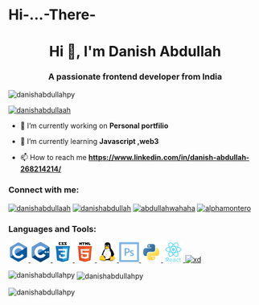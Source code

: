 # Hi-...-There-



<h1 align="center">Hi 👋, I'm Danish Abdullah</h1>
<h3 align="center">A passionate frontend developer from India</h3>


<p align="left"> <img src="https://komarev.com/ghpvc/?username=danishabdullahpy&label=Profile%20views&color=0e75b6&style=flat" alt="danishabdullahpy" /> </p>

<p align="left"> <a href="https://twitter.com/danishabdullaah" target="blank"><img src="https://img.shields.io/twitter/follow/danishabdullaah?logo=twitter&style=for-the-badge" alt="danishabdullaah" /></a> </p>

- 🔭 I’m currently working on **Personal portfilio**

- 🌱 I’m currently learning **Javascript ,web3**

- 📫 How to reach me **https://www.linkedin.com/in/danish-abdullah-268214214/**

<h3 align="left">Connect with me:</h3>
<p align="left">
<a href="https://twitter.com/danishabdullaah" target="blank"><img align="center" src="https://raw.githubusercontent.com/rahuldkjain/github-profile-readme-generator/master/src/images/icons/Social/twitter.svg" alt="danishabdullaah" height="30" width="40" /></a>
<a href="https://linkedin.com/in/danishabdullah" target="blank"><img align="center" src="https://raw.githubusercontent.com/rahuldkjain/github-profile-readme-generator/master/src/images/icons/Social/linked-in-alt.svg" alt="danishabdullah" height="30" width="40" /></a>
<a href="https://instagram.com/abdullahwahaha" target="blank"><img align="center" src="https://raw.githubusercontent.com/rahuldkjain/github-profile-readme-generator/master/src/images/icons/Social/instagram.svg" alt="abdullahwahaha" height="30" width="40" /></a>
<a href="https://www.youtube.com/c/alphamontero" target="blank"><img align="center" src="https://raw.githubusercontent.com/rahuldkjain/github-profile-readme-generator/master/src/images/icons/Social/youtube.svg" alt="alphamontero" height="30" width="40" /></a>
</p>

<h3 align="left">Languages and Tools:</h3>
<p align="left"> <a href="https://www.cprogramming.com/" target="_blank" rel="noreferrer"> <img src="https://raw.githubusercontent.com/devicons/devicon/master/icons/c/c-original.svg" alt="c" width="40" height="40"/> </a> <a href="https://www.w3schools.com/cpp/" target="_blank" rel="noreferrer"> <img src="https://raw.githubusercontent.com/devicons/devicon/master/icons/cplusplus/cplusplus-original.svg" alt="cplusplus" width="40" height="40"/> </a> <a href="https://www.w3schools.com/css/" target="_blank" rel="noreferrer"> <img src="https://raw.githubusercontent.com/devicons/devicon/master/icons/css3/css3-original-wordmark.svg" alt="css3" width="40" height="40"/> </a> <a href="https://www.w3.org/html/" target="_blank" rel="noreferrer"> <img src="https://raw.githubusercontent.com/devicons/devicon/master/icons/html5/html5-original-wordmark.svg" alt="html5" width="40" height="40"/> </a> <a href="https://www.linux.org/" target="_blank" rel="noreferrer"> <img src="https://raw.githubusercontent.com/devicons/devicon/master/icons/linux/linux-original.svg" alt="linux" width="40" height="40"/> </a> <a href="https://www.photoshop.com/en" target="_blank" rel="noreferrer"> <img src="https://raw.githubusercontent.com/devicons/devicon/master/icons/photoshop/photoshop-line.svg" alt="photoshop" width="40" height="40"/> </a> <a href="https://www.python.org" target="_blank" rel="noreferrer"> <img src="https://raw.githubusercontent.com/devicons/devicon/master/icons/python/python-original.svg" alt="python" width="40" height="40"/> </a> <a href="https://reactjs.org/" target="_blank" rel="noreferrer"> <img src="https://raw.githubusercontent.com/devicons/devicon/master/icons/react/react-original-wordmark.svg" alt="react" width="40" height="40"/> </a> <a href="https://www.adobe.com/products/xd.html" target="_blank" rel="noreferrer"> <img src="https://cdn.worldvectorlogo.com/logos/adobe-xd.svg" alt="xd" width="40" height="40"/> </a> </p>

<p><img align="left" src="https://github-readme-stats.vercel.app/api/top-langs?username=danishabdullahpy&show_icons=true&locale=en&layout=compact" alt="danishabdullahpy" /></p>

<p>&nbsp;<img align="center" src="https://github-readme-stats.vercel.app/api?username=danishabdullahpy&show_icons=true&locale=en" alt="danishabdullahpy" /></p>

<p><img align="center" src="https://github-readme-streak-stats.herokuapp.com/?user=danishabdullahpy&" alt="danishabdullahpy" /></p>
